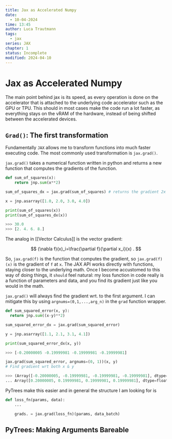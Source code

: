 ```yaml
---
title: Jax as Accelerated Numpy
date:
  - 10-04-2024
time: 13:45
author: Luca Trautmann
tags:
  - jax
series: JAX
chapter: 1
status: Incomplete
modified: 2024-04-10
---
```

# Jax as Accelerated Numpy
The main point behind jax is its speed, as every operation is done on the accelerator that is attached to the underlying code accelerator such as the GPU or TPU. This should in most cases make the code run a lot faster, as everything stays on the vRAM of the hardware, instead of being shifted between the accelerated devices. 

## `Grad()`: The first transformation
Fundamentally `JAX` allows me to transform functions into much faster executing code. The most commonly used transformation is `jax.grad()`.

`jax.grad()` takes a numerical function written in python and returns a new function that computes the gradients of the function. 

```python
def sum_of_squares(x):
	return jnp.sum(x**2)
```

```python
sum_of_squares_dx = jax.grad(sum_of_squares) # returns the gradient 2x

x = jnp.asarray([1.0, 2.0, 3.0, 4.0])

print(sum_of_squares(x))
print(sum_of_squares_dx(x))

>>> 30.0
>>> [2. 4. 6. 8.]
```

The analog in [[Vector Calculus]] is the vector gradient:

$$
(\nabla f)(x)_i=\frac{\partial f}{\partial x_i}(x) .
$$

So, `jax.grad(f)` is the function that computes the gradient, so `jax.grad(f)(x)` is the gradient of `f` at `x`. The JAX API works directly with functions, staying closer to the underlying math. Once I become accustomed to this way of doing things, it `should` feel natural: my loss function in code really is a function of parameters and data, and you find its gradient just like you would in the math.

`jax.grad()` will always find the gradient wrt. to the first argument. I can mitigate this by using `argnums=(0,1,...,arg_n)` in the `grad` function wrapper. 

```python
def sum_squared_error(x, y):
  return jnp.sum((x-y)**2)

sum_squared_error_dx = jax.grad(sum_squared_error)

y = jnp.asarray([1.1, 2.1, 3.1, 4.1])

print(sum_squared_error_dx(x, y))

>>> [-0.20000005 -0.19999981 -0.19999981 -0.19999981]

jax.grad(sum_squared_error, argnums=(0, 1))(x, y) 
# Find gradient wrt both x & y

>>> (Array([-0.20000005, -0.19999981, -0.19999981, -0.19999981], dtype=float32),
... Array([0.20000005, 0.19999981, 0.19999981, 0.19999981], dtype=float32))
```

PyTrees make this easier and in general the structure I am looking for is 
```python
def loss_fn(params, data):
	...

	grads. = jax.grad(loss_fn)(params, data_batch)
```
## PyTrees: Making Arguments Bareable




 


